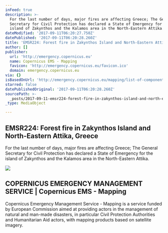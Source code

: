 ```yaml
---
inFeed: true
description: >-
  For the last number of days, major fires are affecting Greece; The General
  Secretary for Civil Protection has declared a State of Emergency for the
  island of Zakynthos and the Kalamos area in the North-Eastern Attika.
dateModified: '2017-09-11T06:20:27.750Z'
datePublished: '2017-09-11T06:20:28.260Z'
title: 'EMSR224: Forest fire in Zakynthos Island and North-Eastern Attika, Greece'
author: []
publisher:
  url: 'http://emergency.copernicus.eu'
  name: Copernicus EMS - Mapping
  favicon: 'http://emergency.copernicus.eu/favicon.ico'
  domain: emergency.copernicus.eu
via: {}
isBasedOnUrl: 'http://emergency.copernicus.eu/mapping/list-of-components/EMSR224'
starred: false
datePublishedOriginal: '2017-09-11T06:20:28.260Z'
sourcePath: >-
  _posts/2017-09-11-emsr224-forest-fire-in-zakynthos-island-and-north-eastern-a.md
_type: MediaObject

---
```

## **EMSR224: Forest fire in Zakynthos Island and North-Eastern Attika, Greece**

For the last number of days, major fires are affecting Greece; The General Secretary for Civil Protection has declared a State of Emergency for the island of Zakynthos and the Kalamos area in the North-Eastern Attika.

<article style=""><img src="http://emergency.copernicus.eu/mapping/sites/all/themes/gmes960/images/Copernicus_tw_photo.png" /><h1>COPERNICUS EMERGENCY MANAGEMENT SERVICE | Copernicus EMS - Mapping</h1><p>Copernicus Emergency Management Service - Mapping is a service funded by European Commission aimed at providing actors in the management of natural and man-made disasters, in particular Civil Protection Authorities and Humanitarian Aid actors, with mapping products based on satellite imagery.</p></article>